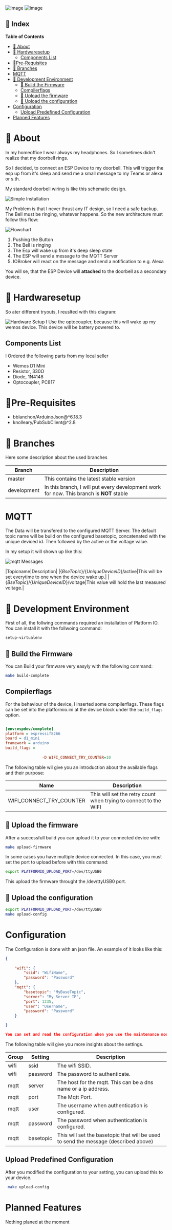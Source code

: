 ![image](https://github.com/SBajonczak/hivemonitor/workflows/PlatformIO%20CI/badge.svg)
![image](https://img.shields.io/github/v/tag/SBajonczak/hivemonitor.svg)

## :ledger: Index
**Table of Contents**
- [:beginner: About](#beginner-about)
- [:electric_plug:  Hardwaresetup](#electric_plug--hardwaresetup)
  - [Components List](#components-list)
- [:notebook:Pre-Requisites](#notebookpre-requisites)
- [:cactus: Branches](#cactus-branches)
- [MQTT](#mqtt)
- [:nut_and_bolt: Development Environment](#nut_and_bolt-development-environment)
  - [:hammer: Build the Firmware](#hammer-build-the-firmware)
  - [Compilerflags](#compilerflags)
  - [:rocket: Upload the firmware](#rocket-upload-the-firmware)
  - [:page_facing_up: Upload the configuration](#page_facing_up-upload-the-configuration)
- [Configuration](#configuration)
  - [Upload Predefined Configuration](#upload-predefined-configuration)
- [Planned Features](#planned-features)

# :beginner: About
In my homeoffice I wear always my headphones. 
So I sometimes didn't realize that my doorbell rings. 

So I decided, to connect an ESP Device to my doorbell. This will trigger the esp up from it's sleep and send me a small message to my Teams or alexa or s.th. 

My standard doorbell wiring is like this schematic design. 

![Simple Installation](./doorbell_wiring.PNG)

My Problem is that I never thrust any IT design, so I need a safe backup.
The Bell must be ringing, whatever happens. So the new architecture must follow this flow:

![Flowchart](./Flow.PNG)

1. Pushing the Button
2. The Bell is ringing
3. The Esp will wake up from it's deep sleep state
4. The ESP will send a message to the MQTT Server
5. IOBroker will react on the message and send a notification to e.g. Alexa

You will se, that the ESP Device will __attached__ to the doorbell as a secondary device.  



# :electric_plug:  Hardwaresetup 
So ater different tryouts, I reuslted with this diagram: 

![Hardware Setup](./Wiring_Wemos.PNG)
I Use the optocoupler, because this will wake up my wemos device. This device will be battery powered to. 


## Components List
I Ordered the following parts from my local seller

* Wemos D1 Mini
* Resistor, 330Ω
* Diode, 1N4148
* Optocoupler, PC817


# :notebook:Pre-Requisites

* bblanchon/ArduinoJson@^6.18.3
* knolleary/PubSubClient@^2.8

# :cactus: Branches
Here some description about the used branches

|Branch|Description|
|-|-|
|master|This contains the latest stable version|
|development|In this branch, I will put every development work for now. This branch is __NOT__ stable|


# MQTT
The Data will be transfered to the configured MQTT Server.
The default topic name will be build on the configured basetopic, concatenated with the unique deviced id. 
Then followed by the active or the voltage value.

In my setup it will shown up like this: 

![mqtt Messages](./mqtt.PNG)

|Topicname|Description|
|{_BseTopic_}/{_UniqueDeviceID_}/active|This will be set everytime to one when the device wake up.|
|{_BseTopic_}/{_UniqueDeviceID_}/voltage|This value will hold the last measured voltage.|

# :nut_and_bolt: Development Environment
First of all, the follwing commands required an installation of Platform IO. You can install it with the follwoing command: 

```bash
setup-virtualenv
```

## :hammer: Build the Firmware
You can Build your firmware very easyly with the following command:

```bash
make build-complete
```
## Compilerflags
For the behaviour of the device, I inserted some compilerflags. These flags can be set into the platformio.ini at the device block under the `build_flags` option.

```ini

[env:espdev/complete]
platform = espressif8266
board = d1_mini
framework = arduino
build_flags =   
                
                -D WIFI_CONNECT_TRY_COUNTER=10
```

The following table wil give you an introduction about the available flags and their purpose: 

|Name|Description|
|-|-|
|WIFI_CONNECT_TRY_COUNTER|This will set the retry count when trying to connect to the WIFI|

## :rocket: Upload the firmware
After a successfull build you can upload it to your connected device with: 

```bash
make upload-firmware
```
In some cases you have multiple device connected. In this case, you must set the port to upload before with this command:

```bash
export PLATFORMIO_UPLOAD_PORT=/dev/ttyUSB0
```

This upload the firmware throught the /dev/ttyUSB0 port.

## :page_facing_up: Upload the configuration
```bash
export PLATFORMIO_UPLOAD_PORT=/dev/ttyUSB0
make upload-config
```


# Configuration 
The Configuration is done with an json file. An example of it looks like this:

```json
{
   
    "wifi": {
        "ssid": "WifiName",
        "password": "Password"
    },
    "mqtt": {
        "basetopic": "MyBaseTopic",
        "server": "My Server IP",
        "port": 1235,
        "user": "Username",
        "password": "Password"
    }

}

You can set and read the configuration when you use the maintenance mode.

```
The following table will give you more insights about the settings.

|Group|Setting|Description|
|-|-|-|
|wifi|ssid|The wifi SSID.|
|wifi|password|The password to authenticate.|
|mqtt|server|The host for the mqtt. This can be a dns name or a ip address.|
|mqtt|port|The Mqtt Port.|
|mqtt|user|The username when authentication is configured.|
|mqtt|password|The password when authentication is configured.|
|mqtt|basetopic|This will set the basetopic that will be used to send the message (described above)|





## Upload Predefined Configuration
After you modified the configuration to your setting, you can upload this to your device.
```bash
 make upload-config
```

# Planned Features

Nothing planed at the moment
